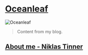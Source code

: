 ﻿
# [Oceanleaf](https://oceanleaf.ch/)

![Oceanleaf](https://www.oceanleaf.ch/content/images/2024/07/oceanleaf-niklas-tinner-1.gif)

>Content from my blog.

## **[About me - Niklas Tinner](https://oceanleaf.ch/about-me/)**
